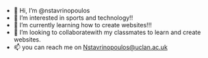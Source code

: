 - 👋 Hi, I’m @nstavrinopoulos
- 👀 I’m interested in sports and technology!!
- 🌱 I’m currently learning how to create websites!!!
- 💞️ I’m looking to collaboratewith my classmates to learn and create websites.
- 📫 you can reach me on Nstavrinopoulos@uclan.ac.uk

<!---
nstavrinopoulos/nstavrinopoulos is a ✨ special ✨ repository because its `README.md` (this file) appears on your GitHub profile.
You can click the Preview link to take a look at your changes.
--->
